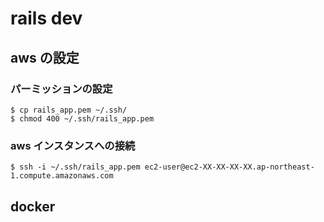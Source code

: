 # rails dev

## aws の設定

### パーミッションの設定
```shell
$ cp rails_app.pem ~/.ssh/
$ chmod 400 ~/.ssh/rails_app.pem
```

### aws インスタンスへの接続
```shell
$ ssh -i ~/.ssh/rails_app.pem ec2-user@ec2-XX-XX-XX-XX.ap-northeast-1.compute.amazonaws.com
```

## docker

